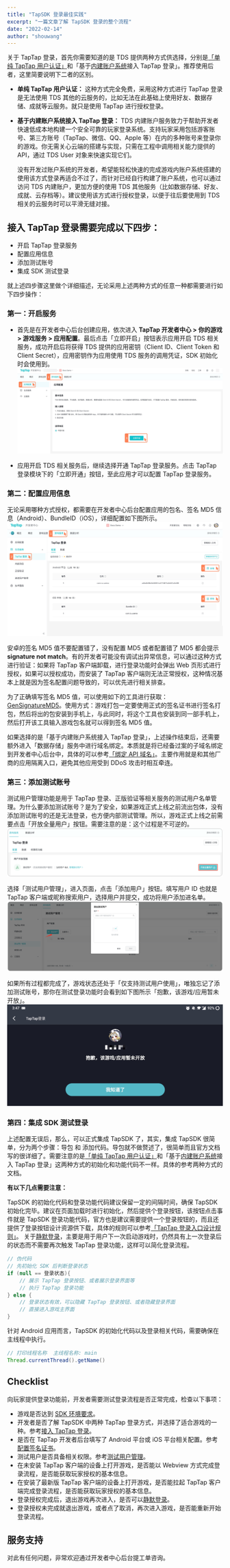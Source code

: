 ```yaml
---
title: "TapSDK 登录最佳实践"
excerpt: "一篇文章了解 TapSDK 登录的整个流程"
date: "2022-02-14"
author: "shouwang"
---
```


关于 TapTap 登录，首先你需要知道的是 TDS 提供两种方式供选择，分别是[「单纯 TapTap 用户认证」](https://developer.taptap.com/docs/sdk/taptap-login/guide/tap-login/)和「基于[内建账户系统](https://developer.taptap.com/docs/sdk/authentication/features/)接入 TapTap 登录」。推荐使用后者，这里简要说明下二者的区别。

- **单纯 TapTap 用户认证：**
  这种方式完全免费，采用这种方式进行 TapTap 登录是无法使用 TDS 其他的云服务的，比如无法在此基础上使用好友、数据存储、成就等云服务。就只是使用 TapTap 进行授权登录。

- **基于内建账户系统接入 TapTap 登录：**
  TDS 内建账户服务致力于帮助开发者快速低成本地构建一个安全可靠的玩家登录系统。支持玩家采用包括游客账号、第三方账号（TapTap、微信、QQ、Apple 等）在内的多种账号来登录你的游戏。你无需关心云端的搭建与实现，只需在工程中调用相关能力提供的 API，通过 TDS User 对象来快速实现它们。

  没有开发过账户系统的开发者，希望能轻松快速的完成游戏内账户系统搭建的使用该方式登录再适合不过了，而针对已经自行构建了账户系统，也可以通过访问 TDS 内建账户，更加方便的使用 TDS 其他服务（比如数据存储、好友、成就、云存档等）。建议使用该方式进行授权登录，以便于往后要使用到 TDS 相关的云服务时可以平滑无缝对接。

## 接入 TapTap 登录需要完成以下四步：

- 开启 TapTap 登录服务
- 配置应用信息
- 添加测试账号
- 集成 SDK 测试登录

就上述四步骤这里做个详细描述，无论采用上述两种方式的任意一种都需要进行如下四步操作：

### 第一：开启服务

- 首先是在开发者中心后台创建应用，依次进入 **TapTap 开发者中心 > 你的游戏 > 游戏服务 > 应用配置**。最后点击「立即开启」按钮表示应用开启 TDS 相关服务，成功开启后将获得 TDS 提供的应用密钥（Client ID、Client Token 和 Client Secret），应用密钥作为应用使用 TDS 服务的调用凭证，SDK 初始化时会使用到。
  ![](/post-images/tapsdk-taplogin-bestpractice/1.jpg)

- 应用开启 TDS 相关服务后，继续选择开通 TapTap 登录服务。点击 TapTap 登录模块下的「立即开通」按钮，至此应用才可以配置 TapTap 登录服务。

### 第二：配置应用信息

无论采用哪种方式授权，都需要在开发者中心后台配置应用的包名、签名 MD5 信息（Android）、BundleID（iOS），详细配置如下图所示。
![](/post-images/tapsdk-taplogin-bestpractice/2.jpg)

安卓的签名 MD5 值不要配置错了，没有配置 MD5 或者配置错了 MD5 都会提示 **signature not match**。有的开发者可能没有调试出异常信息，可以通过这种方式进行验证：如果将 TapTap 客户端卸载，进行登录功能时会弹出 Web 页形式进行授权，如果可以授权成功，而安装了 TapTap 客户端则无法正常授权，这种情况基本上就是因为签名配置问题导致的，可以优先进行相关排查。

为了正确填写签名 MD5 值，可以使用如下的工具进行获取：[GenSignatureMD5](/tools/get-signature-md5.apk)。使用方式：游戏打包一定要使用正式的签名证书进行签名打包，然后将出的包安装到手机上，与此同时，将这个工具也安装到同一部手机上，然后打开该工具输入游戏包名就可以得到签名 MD5 值。

如果选择的是「基于内建账户系统接入 TapTap 登录」，上述操作结束后，还需要额外进入「数据存储」服务中进行域名绑定。本质就是将已经备过案的子域名绑定到开发者中心后台中，具体的可以参考[「绑定 API 域名」](https://developer.taptap.com/docs/sdk/start/get-ready/#%E5%9F%9F%E5%90%8D%E7%BB%91%E5%AE%9A)。主要作用就是和其他厂商的应用隔离入口，避免其他应用受到 DDoS 攻击时相互牵连。

### 第三：添加测试账号

测试用户管理功能是用于 TapTap 登录、正版验证等相关服务的测试用户名单管理。为什么要添加测试账号？是为了安全，如果游戏正式上线之前流出包体，没有添加测试账号的还是无法登录，也方便内部测试管理。所以，游戏正式上线之前需要点击「开放全量用户」按钮。需要注意的是：这个过程是不可逆的。
![](/post-images/tapsdk-taplogin-bestpractice/3.png)

选择「测试用户管理」，进入页面，点击「添加用户」按钮。填写用户 ID 也就是 TapTap 客户端或昵称搜索用户，选择用户并提交，成功将用户添加进名单。
![](/post-images/tapsdk-taplogin-bestpractice/4.png)

如果所有过程都完成了，游戏状态还处于「仅支持测试用户使用」，唯独忘记了添加测试账号，那你在测试登录功能时会看到如下图所示「抱歉，该游戏/应用暂未开放」。
![](/post-images/tapsdk-taplogin-bestpractice/5.jpg)

### 第四：集成 SDK 测试登录

上述配置无误后，那么，可以正式集成 TapSDK 了，其实，集成 TapSDK 很简单，分为两个步骤：导包 和 添加代码。导包就不做赘述了，很简单而且官方文档写的很详细了。需要注意的是[「单纯 TapTap 用户认证」](https://developer.taptap.com/docs/sdk/taptap-login/guide/tap-login/)和「基于[内建账户系统](https://developer.taptap.com/docs/sdk/authentication/features/)接入 TapTap 登录」这两种方式的初始化和功能代码不一样。具体的参考两种方式的文档。

**有以下几点需要注意：**

TapSDK 的初始化代码和登录功能代码建议保留一定的间隔时间，确保 TapSDK 初始化完毕。建议在页面加载时进行初始化，然后提供个登录按钮，该按钮点击事件就是 TapSDK 登录功能代码，官方也是建议需要提供一个登录按钮的，而且还提供了登录按钮设计资源供下载，具体的规则可以参考[「TapTap 登录入口设计规则」](https://developer.taptap.com/docs/design/)。
关于[静默登录](https://developer.taptap.com/docs/sdk/taptap-login/features/#%E5%AE%9E%E7%8E%B0%E9%9D%99%E9%BB%98%E7%99%BB%E5%BD%95)，主要是用于用户下一次启动游戏时，仍然具有上一次登录后的状态而不需要再次触发 TapTap 登录功能，这样可以简化登录流程。

```java
// 伪代码
// 先初始化 SDK 后判断登录状态
if (null == 登录状态){
    // 展示 TapTap 登录按钮、或者展示登录界面等
    // 执行 TapTap 登录功能
} else {
    // 登录状态有效，可以隐藏 TapTap 登录按钮、或者隐藏登录界面
    // 直接进入游戏主界面
}
```

针对 Android 应用而言，TapSDK 的初始化代码以及登录相关代码，需要确保在主线程中执行。

```java
// 打印线程名称  主线程名称: main
Thread.currentThread().getName()
```

## Checklist​

向玩家提供登录功能前，开发者需要测试登录流程是否正常完成，检查以下事项：

- 游戏是否达到 [SDK 环境要求](https://developer.taptap.com/docs/sdk/start/quickstart/#%E7%8E%AF%E5%A2%83%E8%A6%81%E6%B1%82)。
- 开发者是否了解 TapSDK 中两种 TapTap 登录方式，并选择了适合游戏的一种。参考[接入 TapTap 登录](https://developer.taptap.com/docs/sdk/taptap-login/guide/start/)。
- 是否在 TapTap 开发者后台填写了 Android 平台或 iOS 平台相关配置。参考[配置签名证书](https://developer.taptap.com/docs/sdk/start/quickstart/#%E9%85%8D%E7%BD%AE%E7%AD%BE%E5%90%8D%E8%AF%81%E4%B9%A6)。
- 测试用户是否具备相关权限。参考[测试用户管理](https://developer.taptap.com/docs/sdk/start/test-accounts/)。
- 在未安装 TapTap 客户端的设备上打开游戏，是否能以 Webview 方式完成登录流程，是否能获取玩家授权的基本信息。
- 在安装了最新版 TapTap 客户端的设备上打开游戏，是否能拉起 TapTap 客户端完成登录流程，是否能获取玩家授权的基本信息。
- 登录授权完成后，退出游戏再次进入，是否可以[静默登录](https://developer.taptap.com/docs/sdk/taptap-login/features/#%E5%AE%9E%E7%8E%B0%E9%9D%99%E9%BB%98%E7%99%BB%E5%BD%95)。
- 登录授权未完成就退出游戏，或者点了取消，再次进入游戏，是否能重新开始登录流程。

## 服务支持

对此有任何问题，非常欢迎通过开发者中心后台提工单咨询。
